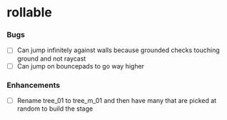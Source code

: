 # rollable

### Bugs

- [ ] Can jump infinitely against walls because grounded checks touching ground and not raycast
- [ ] Can jump on bouncepads to go way higher

### Enhancements

- [ ] Rename tree_01 to tree_m_01 and then have many that are picked at random to build the stage
